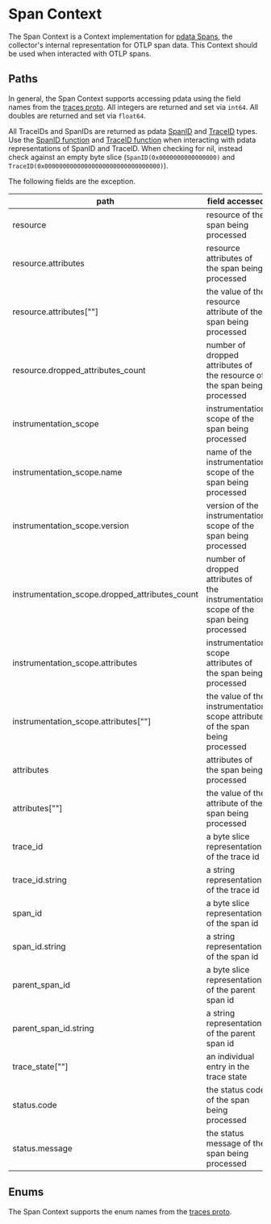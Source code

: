# Span Context

The Span Context is a Context implementation for [pdata Spans](https://github.com/open-telemetry/opentelemetry-collector/tree/main/pdata/ptrace), the collector's internal representation for OTLP span data.  This Context should be used when interacted with OTLP spans.

## Paths
In general, the Span Context supports accessing pdata using the field names from the [traces proto](https://github.com/open-telemetry/opentelemetry-proto/blob/main/opentelemetry/proto/trace/v1/trace.proto).  All integers are returned and set via `int64`.  All doubles are returned and set via `float64`.

All TraceIDs and SpanIDs are returned as pdata [SpanID](https://github.com/open-telemetry/opentelemetry-collector/blob/main/pdata/pcommon/spanid.go) and [TraceID](https://github.com/open-telemetry/opentelemetry-collector/blob/main/pdata/pcommon/traceid.go) types.  Use the [SpanID function](https://github.com/ydessouky/enms-OTel-collector/blob/main/pkg/ottl/ottlfuncs/README.md#spanid) and [TraceID function](https://github.com/ydessouky/enms-OTel-collector/blob/main/pkg/ottl/ottlfuncs/README.md#traceid) when interacting with pdata representations of SpanID and TraceID.  When checking for nil, instead check against an empty byte slice (`SpanID(0x0000000000000000)` and `TraceID(0x00000000000000000000000000000000)`).  

The following fields are the exception.

| path                                           | field accessed                                                                        | type                                                                    |
|------------------------------------------------|---------------------------------------------------------------------------------------|-------------------------------------------------------------------------|
| resource                                       | resource of the span being processed                                                  | pcommon.Resource                                                        |
| resource.attributes                            | resource attributes of the span being processed                                       | pcommon.Map                                                             |
| resource.attributes\[""\]                      | the value of the resource attribute of the span being processed                       | string, bool, int64, float64, pcommon.Map, pcommon.Slice, []byte or nil |
| resource.dropped_attributes_count              | number of dropped attributes of the resource of the span being processed              | int64                                                                   |
| instrumentation_scope                          | instrumentation scope of the span being processed                                     | pcommon.InstrumentationScope                                            |
| instrumentation_scope.name                     | name of the instrumentation scope of the span being processed                         | string                                                                  |
| instrumentation_scope.version                  | version of the instrumentation scope of the span being processed                      | string                                                                  |
| instrumentation_scope.dropped_attributes_count | number of dropped attributes of the instrumentation scope of the span being processed | int64                                                                   |
| instrumentation_scope.attributes               | instrumentation scope attributes of the span being processed                          | pcommon.Map                                                             |
| instrumentation_scope.attributes\[""\]         | the value of the instrumentation scope attribute of the span being processed          | string, bool, int64, float64, pcommon.Map, pcommon.Slice, []byte or nil |
| attributes                                     | attributes of the span being processed                                                | pcommon.Map                                                             |
| attributes\[""\]                               | the value of the attribute of the span being processed                                | string, bool, int64, float64, pcommon.Map, pcommon.Slice, []byte or nil |
| trace_id                                       | a byte slice representation of the trace id                                           | pcommon.TraceID                                                         |
| trace_id.string                                | a string representation of the trace id                                               | string                                                                  |
| span_id                                        | a byte slice representation of the span id                                            | pcommon.SpanID                                                          |
| span_id.string                                 | a string representation of the span id                                                | string                                                                  |
| parent_span_id                                 | a byte slice representation of the parent span id                                     | pcommon.SpanID                                                          |
| parent_span_id.string                          | a string representation of the parent span id                                         | string                                                                  |
| trace_state\[""\]                              | an individual entry in the trace state                                                | string                                                                  |
| status.code                                    | the status code of the span being processed                                           | int64                                                                   |
| status.message                                 | the status message of the span being processed                                        | string                                                                  |

## Enums

The Span Context supports the enum names from the [traces proto](https://github.com/open-telemetry/opentelemetry-proto/blob/main/opentelemetry/proto/trace/v1/trace.proto).
